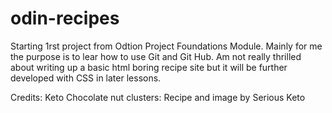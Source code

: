 # odin-recipes

Starting 1rst project from Odtion Project Foundations Module.
Mainly for me the purpose is to lear how to use Git and Git Hub.
Am not really thrilled about writing up a basic html boring recipe site
but it will be further developed with CSS in later lessons.

Credits:
Keto Chocolate nut clusters: Recipe and image by Serious Keto
